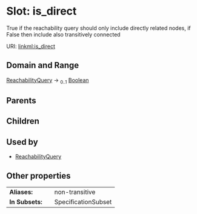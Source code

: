 
# Slot: is_direct


True if the reachability query should only include directly related nodes, if False then include also transitively connected

URI: [linkml:is_direct](https://w3id.org/linkml/is_direct)


## Domain and Range

[ReachabilityQuery](ReachabilityQuery.md) &#8594;  <sub>0..1</sub> [Boolean](types/Boolean.md)

## Parents


## Children


## Used by

 * [ReachabilityQuery](ReachabilityQuery.md)

## Other properties

|  |  |  |
| --- | --- | --- |
| **Aliases:** | | non-transitive |
| **In Subsets:** | | SpecificationSubset |

